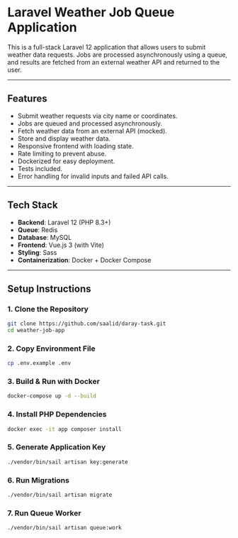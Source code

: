 # Laravel Weather Job Queue Application

This is a full-stack Laravel 12 application that allows users to submit weather data requests. Jobs are processed asynchronously using a queue, and results are fetched from an external weather API and returned to the user.

---

## Features

- Submit weather requests via city name or coordinates.
- Jobs are queued and processed asynchronously.
- Fetch weather data from an external API (mocked).
- Store and display weather data.
- Responsive frontend with loading state.
- Rate limiting to prevent abuse.
- Dockerized for easy deployment.
- Tests included.
- Error handling for invalid inputs and failed API calls.

---

## Tech Stack

- **Backend**: Laravel 12 (PHP 8.3+)
- **Queue**: Redis
- **Database**: MySQL
- **Frontend**: Vue.js 3 (with Vite)
- **Styling**: Sass
- **Containerization**: Docker + Docker Compose

---

## Setup Instructions

### 1. Clone the Repository

```bash
git clone https://github.com/saalid/daray-task.git
cd weather-job-app
```
### 2. Copy Environment File

```bash
cp .env.example .env
```


### 3. Build & Run with Docker

```bash
docker-compose up -d --build
```
### 4. Install PHP Dependencies

```bash
docker exec -it app composer install
```

### 5. Generate Application Key

```bash
./vendor/bin/sail artisan key:generate
```
### 6. Run Migrations

```bash
./vendor/bin/sail artisan migrate
```
### 7. Run Queue Worker

```bash
./vendor/bin/sail artisan queue:work
```



